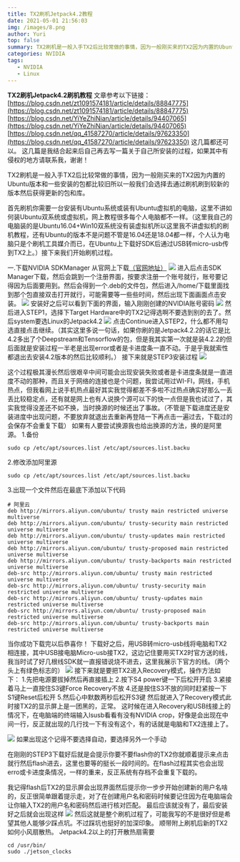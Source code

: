 ```yaml
---
title: TX2刷机Jetpack4.2教程
date: 2021-05-01 21:56:03
img: /images/8.png
author: Yuri
top: false
summary: TX2刷机是一般入手TX2后比较常做的事情，因为一般刚买来的TX2因为内置的Ubuntu版本和一些安装的包都比较旧所以一般我们会选择去通过刷机刷到较新的版本然后获得更新的包和库。首先刷机你需要一台安装有Ubuntu系统或装有Ubuntu虚拟机的电脑，这里不讲如何装Ubuntu双系统或虚拟机，网上教程很多每个人电脑都不一样。（这里我自己的电脑装的是Ubuntu16.04+Win10双系统没有装虚拟机所以这里我不讲虚拟机的刷机教程，还有Ubuntu的版本不是问题不管是16.04还是18.04都一样，个人认为电脑只是个刷机工具媒介而已，在Ubuntu上下载好SDK后通过USB转micro-usb传到TX2上。）接下来我们开始刷机过程。
categories: NVIDIA
tags: 
   - NVIDIA
   - Linux
---
```

**TX2刷机Jetpack4.2刷机教程**
文章参考以下链接：
[https://blog.csdn.net/zt1091574181/article/details/88847775](https://blog.csdn.net/zt1091574181/article/details/88847775)
[https://blog.csdn.net/YiYeZhiNian/article/details/94407065](https://blog.csdn.net/YiYeZhiNian/article/details/94407065)
[https://blog.csdn.net/qq_41587270/article/details/97623350](https://blog.csdn.net/qq_41587270/article/details/97623350)
这几篇都还可以。
这几篇是我结合起来后自己再去写一篇关于自己所安装的过程，如果其中有侵权的地方请联系我，谢谢！

TX2刷机是一般入手TX2后比较常做的事情，因为一般刚买来的TX2因为内置的Ubuntu版本和一些安装的包都比较旧所以一般我们会选择去通过刷机刷到较新的版本然后获得更新的包和库。

首先刷机你需要一台安装有Ubuntu系统或装有Ubuntu虚拟机的电脑，这里不讲如何装Ubuntu双系统或虚拟机，网上教程很多每个人电脑都不一样。（这里我自己的电脑装的是Ubuntu16.04+Win10双系统没有装虚拟机所以这里我不讲虚拟机的刷机教程，还有Ubuntu的版本不是问题不管是16.04还是18.04都一样，个人认为电脑只是个刷机工具媒介而已，在Ubuntu上下载好SDK后通过USB转micro-usb传到TX2上。）接下来我们开始刷机过程。

一.下载NVIDIA SDKManager
     从官网上下载[（官网地址）](https://developer.nvidia.com/embedded/jetpack)
     ![](https://img-blog.csdnimg.cn/20191111215830717.png?x-oss-process=image/watermark,type_ZmFuZ3poZW5naGVpdGk,shadow_10,text_aHR0cHM6Ly9ibG9nLmNzZG4ubmV0L3FxXzQzNzExNjk3,size_16,color_FFFFFF,t_70)
进入后点击SDK Manager下载，然后会跳到一个注册界面，按要求注册一个账号就行，账号要记得因为后面要用到。然后会得到一个.deb的文件包，然后进入/home/下载里面找到那个包直接双击打开就行，可能需要等一些些时间，然后出现下面画面点击安装。
![](https://img-blog.csdnimg.cn/20191111220430461.JPG?x-oss-process=image/watermark,type_ZmFuZ3poZW5naGVpdGk,shadow_10,text_aHR0cHM6Ly9ibG9nLmNzZG4ubmV0L3FxXzQzNzExNjk3,size_16,color_FFFFFF,t_70)
安装好之后可以看到下面的界面，输入刚刚创建的NVIDIA账号密码
![](https://img-blog.csdnimg.cn/20191111220625173.png?x-oss-process=image/watermark,type_ZmFuZ3poZW5naGVpdGk,shadow_10,text_aHR0cHM6Ly9ibG9nLmNzZG4ubmV0L3FxXzQzNzExNjk3,size_16,color_FFFFFF,t_70)
然后进入STEP1，选择下Target Hardware中的TX2记得选啊不要选到别的去了。然后system要选Linux的Jetpack4.2
![](https://img-blog.csdnimg.cn/20191111220922365.png?x-oss-process=image/watermark,type_ZmFuZ3poZW5naGVpdGk,shadow_10,text_aHR0cHM6Ly9ibG9nLmNzZG4ubmV0L3FxXzQzNzExNjk3,size_16,color_FFFFFF,t_70)
点击Continue进入STEP2，什么都不用勾选直接点击继续。（其实这里多说一句话，如果你刷的是Jetpack4.2.2的话它是比4.2多出了个Deepstream和Tensorflow的包，但是我其实第一次就是装4.2.2的但后面就是安装过程一半老是出现error或者是卡进度条一直不动。于是乎我就索性都退出去安装4.2版本的然后比较顺利。）
接下来就是STEP3安装过程
![](https://img-blog.csdnimg.cn/2019111122135130.png?x-oss-process=image/watermark,type_ZmFuZ3poZW5naGVpdGk,shadow_10,text_aHR0cHM6Ly9ibG9nLmNzZG4ubmV0L3FxXzQzNzExNjk3,size_16,color_FFFFFF,t_70)

这个过程极其漫长然后很艰辛中间可能会出现安装失败或者是卡进度条就是一直进度不动的那种，而且关于网络的连接也是个问题，我尝试用过WI-FI，网线，手机热点，但我看网上说手机热点最好其实我觉得都差不多啦不过热点确实好那么一丢丢比较稳定点，还有就是网上也有人说换个源可以下的快一点但是我也试过了，其实我觉得没差还不如不换，当时换源的时候还出了事故。（不管是下载进度还是安装进度中出现问题，不要放弃就退出去重新再登陆一下再点击一遍过去，下载过的会保存不会重复下载）
如果有人要尝试换源我也给出换源的方法，换的是阿里源。
1.备份
```
sudo cp /etc/apt/sources.list /etc/apt/sources.list.backu
```

2.修改添加阿里源

```
sudo cp /etc/apt/sources.list /etc/apt/sources.list.backu
```
3.出现一个文件然后在最底下添加以下代码

```
# 阿里云
deb http://mirrors.aliyun.com/ubuntu/ trusty main restricted universe multiverse
deb http://mirrors.aliyun.com/ubuntu/ trusty-security main restricted universe multiverse
deb http://mirrors.aliyun.com/ubuntu/ trusty-updates main restricted universe multiverse
deb http://mirrors.aliyun.com/ubuntu/ trusty-proposed main restricted universe multiverse
deb http://mirrors.aliyun.com/ubuntu/ trusty-backports main restricted universe multiverse
deb-src http://mirrors.aliyun.com/ubuntu/ trusty main restricted universe multiverse
deb-src http://mirrors.aliyun.com/ubuntu/ trusty-security main restricted universe multiverse
deb-src http://mirrors.aliyun.com/ubuntu/ trusty-updates main restricted universe multiverse
deb-src http://mirrors.aliyun.com/ubuntu/ trusty-proposed main restricted universe multiverse
deb-src http://mirrors.aliyun.com/ubuntu/ trusty-backports main restricted universe multiverse
```
当你成功下载完以后恭喜你！
下载好之后，用USB转micro-usb线将电脑和TX2相连接，其中USB接电脑Micro-usb接TX2，这边记住要用买TX2时官方送的线，我当时试了好几根线SDK就一直报错说烧不进去，这里我展示下官方的线。（两个头上有绿色标志的）
![](https://img-blog.csdnimg.cn/2019111122295794.png?x-oss-process=image/watermark,type_ZmFuZ3poZW5naGVpdGk,shadow_10,text_aHR0cHM6Ly9ibG9nLmNzZG4ubmV0L3FxXzQzNzExNjk3,size_16,color_FFFFFF,t_70)
接下来就是要把TX2进入Recovery模式，操作方法如下：
1.先把电源要拔掉然后再直接插上
2.按下S4 power键一下后松开开启
3.紧接着马上一直按住S3键Force Recovery不放
4.还是按住S3不放的同时赶紧按一下S1键Reset后松开
5.然后心中默数两秒后松开S3键
然后就进入了Recovery模式此时接TX2的显示屏上是一团黑的，正常。
这时候在进入Recovery和USB线接上的情况下，在电脑端的终端输入lsusb看看有没有NVIDIA crop，好像是会出现在中间一行，反正就出现的几行找一下有没有这个，有的话就是电脑和TX2连接上了。

![](https://img-blog.csdnimg.cn/201911112244444.png?x-oss-process=image/watermark,type_ZmFuZ3poZW5naGVpdGk,shadow_10,text_aHR0cHM6Ly9ibG9nLmNzZG4ubmV0L3FxXzQzNzExNjk3,size_16,color_FFFFFF,t_70)
如果出现这个记得不要选择自动，要选择另外一个手动

在刚刚的STEP3下载好后就是会提示你要不要flash你的TX2你就顺着提示来点击就行然后flash进去，这里也要等的挺长一段时间的。在flash过程其实也会出现erro或卡进度条情况，一样的重来，反正系统有存档不会重复下载的。

我记得flash后TX2的显示屏会出现界面然后提示你一步步开始创建新的用户名啥的，反正很简单跟着提示走，对了在创建用户名和密码时候要记住因为在电脑端会让你输入TX2的用户名和密码然后进行核对匹配。
最后应该就没有了，最后安装好之后就会出现这样
![](https://img-blog.csdnimg.cn/20191111224947799.png?x-oss-process=image/watermark,type_ZmFuZ3poZW5naGVpdGk,shadow_10,text_aHR0cHM6Ly9ibG9nLmNzZG4ubmV0L3FxXzQzNzExNjk3,size_16,color_FFFFFF,t_70)
然后这就是整个刷机过程了，可能我写的不是很好但是希望其他人能够少踩点坑。不过踩坑也挺好的加深印象。
顺带附上刷机后新的TX2如何小风扇散热。
Jetpack4.2以上的打开散热扇需要

```
cd /usr/bin/
sudo ./jetson_clocks
```



















